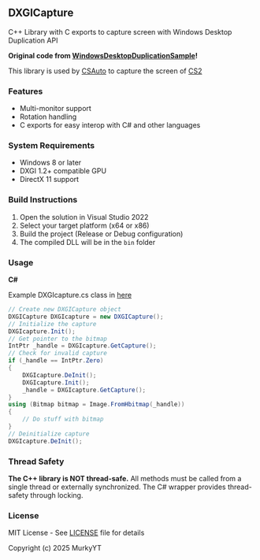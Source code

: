 ## DXGICapture
C++ Library with C exports to capture screen with Windows Desktop Duplication API

**Original code from [WindowsDesktopDuplicationSample](https://github.com/bmharper/WindowsDesktopDuplicationSample)!**

This library is used by [CSAuto](https://github.com/MurkyYT/CSAuto) to capture the screen of [CS2](https://store.steampowered.com/app/730/CounterStrike_2/)

### Features
- Multi-monitor support
- Rotation handling
- C exports for easy interop with C# and other languages

### System Requirements
- Windows 8 or later
- DXGI 1.2+ compatible GPU
- DirectX 11 support

### Build Instructions
1. Open the solution in Visual Studio 2022
2. Select your target platform (x64 or x86)
3. Build the project (Release or Debug configuration)
4. The compiled DLL will be in the `bin` folder

### Usage

**C#**

Example DXGIcapture.cs class in [here](https://github.com/MurkyYT/CSAuto/blob/dev/src/CSAuto/Utils/DXGICapture.cs)

```C#
// Create new DXGICapture object
DXGICapture DXGIcapture = new DXGICapture();
// Initialize the capture
DXGIcapture.Init();
// Get pointer to the bitmap
IntPtr _handle = DXGIcapture.GetCapture();
// Check for invalid capture
if (_handle == IntPtr.Zero)
{
    DXGIcapture.DeInit();
    DXGIcapture.Init();
    _handle = DXGIcapture.GetCapture();
}
using (Bitmap bitmap = Image.FromHbitmap(_handle))
{
    // Do stuff with bitmap
}
// Deinitialize capture
DXGIcapture.DeInit();
```

### Thread Safety
**The C++ library is NOT thread-safe.** All methods must be called from a single thread or externally synchronized. The C# wrapper provides thread-safety through locking.

### License
MIT License - See [LICENSE](LICENSE) file for details

Copyright (c) 2025 MurkyYT